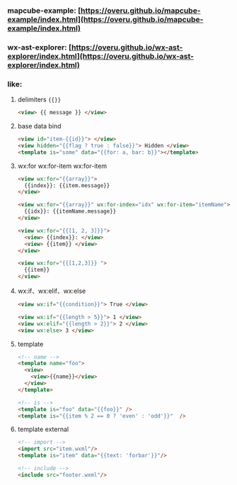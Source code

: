 ### mapcube-example: [https://overu.github.io/mapcube-example/index.html](https://overu.github.io/mapcube-example/index.html)


### wx-ast-explorer: [https://overu.github.io/wx-ast-explorer/index.html](https://overu.github.io/wx-ast-explorer/index.html)
### like:
1. delimiters ``{{}}``
   ```html
   <view> {{ message }} </view>
   ```
2. base data bind
   ```html
   <view id="item-{{id}}"> </view>
   <view hidden="{{flag ? true : false}}"> Hidden </view>
   <template is="some" data="{{for: a, bar: b}}"></template>
   ```
3. wx:for wx:for-item wx:for-item
   ```html
   <view wx:for="{{array}}">
     {{index}}: {{item.message}}
   </view>

   <view wx:for="{{array}}" wx:for-index="idx" wx:for-item="itemName">
     {{idx}}: {{itemName.message}}
   </view>
   
   <view wx:for="{{[1, 2, 3]}}">
     <view> {{index}}: </view>
     <view> {{item}} </view>
   </view>

   <view wx:for="{{[1,2,3]}} ">
     {{item}}
   </view>
   ```
4. wx:if、wx:elif、wx:else
   ```html
   <view wx:if="{{condition}}"> True </view>

   <view wx:if="{{length > 5}}"> 1 </view>
   <view wx:elif="{{length > 2}}"> 2 </view>
   <view wx:else> 3 </view>
   ```
5. template
   ```html
   <!-- name -->
   <template name="foo">
     <view>
       <view>{{name}}</view>
     </view>
   </template>

   <!-- is -->
   <template is="foo" data="{{foo}}" />
   <template is="{{item % 2 == 0 ? 'even' : 'odd'}}"  />
   ```
6. template external
   ```html
   <!-- import -->
   <import src="item.wxml"/>
   <template is="item" data="{{text: 'forbar'}}"/>

   <!-- include -->
   <include src="footer.wxml"/>
   ```
